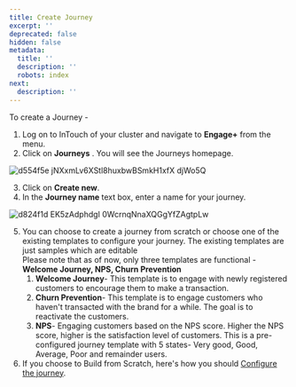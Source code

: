 ```yaml
---
title: Create Journey
excerpt: ''
deprecated: false
hidden: false
metadata:
  title: ''
  description: ''
  robots: index
next:
  description: ''
---
```

To create a Journey - 

1. Log on to InTouch of your cluster and navigate to **Engage+** from the menu.
2. Click on **Journeys** . You will see the Journeys homepage.

![d554f5e jNXxmLv6XStl8huxbwBSmkH1xfX djWo5Q](https://files.readme.io/d554f5e-jNXxmLv6XStl8huxbwBSmkH1xfX_djWo5Q.png)

3. Click on **Create new**.
4. In the **Journey name** text box, enter a name for your journey.

![d824f1d EK5zAdphdgI 0WcrnqNnaXQGgYfZAgtpLw](https://files.readme.io/d824f1d-EK5zAdphdgI-0WcrnqNnaXQGgYfZAgtpLw.png)

5. You can choose to create a journey from scratch or choose one of the existing templates to configure your journey. The existing templates are just samples which are editable\
   Please note that as of now, only three templates are functional - **Welcome Journey, NPS, Churn Prevention**
   1. **Welcome Journey**- This template is to engage with newly registered customers to encourage them to make a transaction. 
   2. **Churn Prevention**- This template is to engage customers who haven't transacted with the brand for a while. The goal is to reactivate the customers. 
   3. **NPS**- Engaging customers based on the NPS score. Higher the NPS score, higher is the satisfaction level of customers. This is a pre-configured journey template with 5 states- Very good, Good, Average, Poor and remainder users. 
6. If you choose to Build from Scratch, here's how you should [Configure the journey](https://docs.capillarytech.com/docs/configure-journey).
